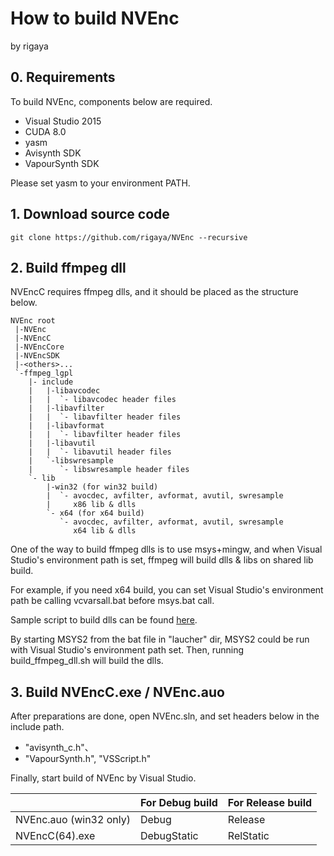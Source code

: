 
# How to build NVEnc
by rigaya  

## 0. Requirements
To build NVEnc, components below are required.

- Visual Studio 2015
- CUDA 8.0
- yasm
- Avisynth SDK
- VapourSynth SDK

Please set yasm to your environment PATH.

## 1. Download source code

```Batchfile
git clone https://github.com/rigaya/NVEnc --recursive
```

## 2. Build ffmpeg dll

NVEncC requires ffmpeg dlls, and it should be placed as the structure below.
```
NVEnc root
 |-NVEnc
 |-NVEncC
 |-NVEncCore
 |-NVEncSDK
 |-<others>...
 `-ffmpeg_lgpl
    |- include
    |   |-libavcodec
    |   |  `- libavcodec header files
    |   |-libavfilter
    |   |  `- libavfilter header files
    |   |-libavformat
    |   |  `- libavfilter header files
    |   |-libavutil
    |   |  `- libavutil header files
    |   `-libswresample
    |      `- libswresample header files
    `- lib
        |-win32 (for win32 build)
        |  `- avocdec, avfilter, avformat, avutil, swresample
        |     x86 lib & dlls
        `- x64 (for x64 build)
           `- avocdec, avfilter, avformat, avutil, swresample
              x64 lib & dlls
```

One of the way to build ffmpeg dlls is to use msys+mingw, and when Visual Studio's environment path is set, ffmpeg will build dlls & libs on shared lib build.

For example, if you need x64 build, you can set Visual Studio's environment path be calling vcvarsall.bat before msys.bat call.

Sample script to build dlls can be found [here](https://github.com/rigaya/build_scripts/tree/master/ffmpeg_dll).

By starting MSYS2 from the bat file in "laucher" dir, MSYS2 could be run with Visual Studio's environment path set. Then, running build_ffmpeg_dll.sh will build the dlls. 

## 3. Build NVEncC.exe / NVEnc.auo

After preparations are done, open NVEnc.sln, and set headers below in the include path.

 - "avisynth_c.h"、
 - "VapourSynth.h", "VSScript.h"

Finally, start build of NVEnc by Visual Studio.

|  |For Debug build|For Release build|
|:--------------|:--------------|:--------|
|NVEnc.auo (win32 only) | Debug | Release |
|NVEncC(64).exe | DebugStatic | RelStatic |
